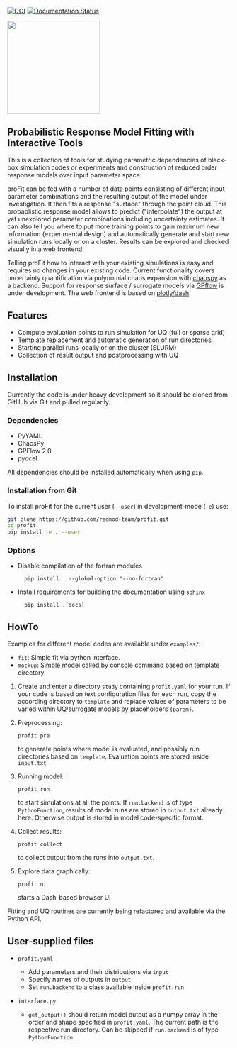 [![DOI](https://zenodo.org/badge/168945305.svg)](https://zenodo.org/badge/latestdoi/168945305)
[![Documentation Status](https://readthedocs.org/projects/profit/badge/?version=latest)](https://profit.readthedocs.io/en/latest/?badge=latest)

<img src="logo.png" width="208.5px">

## Probabilistic Response Model Fitting with Interactive Tools

This is a collection of tools for studying parametric dependencies of 
black-box simulation codes or experiments and construction of reduced 
order response models over input parameter space. 

proFit can be fed with a number of data points consisting of different 
input parameter combinations and the resulting output of the model under 
investigation. It then fits a response "surface" through the point cloud.
This probablistic response model allows to predict ("interpolate") the output 
at yet unexplored parameter combinations including uncertainty estimates. 
It can also tell you where to put more training points to gain maximum new 
information (experimental design) and automatically generate and start
new simulation runs locally or on a cluster. Results can be explored and checked 
visually in a web frontend.

Telling proFit how to interact with your existing simulations is easy
and requires no changes in your existing code. Current functionality covers 
uncertainty quantification via polynomial chaos expansion 
with [chaospy](https://github.com/jonathf/chaospy) as a backend. Support for 
response surface / surrogate models via 
[GPflow](https://github.com/GPflow/GPflow) is under development. 
The web frontend is based on [plotly/dash](https://github.com/plotly/dash).

## Features

* Compute evaluation points to run simulation for UQ (full or sparse grid)
* Template replacement and automatic generation of run directories
* Starting parallel runs locally or on the cluster (SLURM)
* Collection of result output and postprocessing with UQ

## Installation

Currently the code is under heavy development so it should be cloned 
from GitHub via Git and pulled regularily. 

### Dependencies
* PyYAML
* ChaosPy
* GPFlow 2.0
* pyccel

All dependencies should be installed automatically when using `pip`.

### Installation from Git
To install proFit for the current user (`--user`) in development-mode (`-e`) use:

```bash
git clone https://github.com/redmod-team/profit.git
cd profit
pip install -e . --user
```

### Options
* Disable compilation of the fortran modules

        pip install . --global-option "--no-fortran"

* Install requirements for building the documentation using `sphinx`

        pip install .[docs]        

## HowTo

Examples for different model codes are available under `examples/`:
* `fit`: Simple fit via python interface.
* `mockup`: Simple model called by console command based on template directory.


1. Create and enter a directory `study` containing `profit.yaml` for your run.
   If your code is based on text configuration files for each run, copy the according directory to `template` and replace values of parameters to be varied within UQ/surrogate models by placeholders `{param}`.
   
2. Preprocessing:  
   ```
   profit pre
   ```
   to generate points where model is evaluated, and possibly run directories based on `template`.
   Evaluation points are stored inside `input.txt`
  
3. Running model: 
   ```
   profit run
   ```
   to start simulations at all the points. If `run.backend` is of type `PythonFunction`, results
   of model runs are stored in `output.txt` already here. Otherwise output is stored in model code-specific format.
  
4. Collect results: 
   ```
   profit collect
   ```
   to collect output from the runs into `output.txt`.
   

5. Explore data graphically: 
   ```
   profit ui
   ```
   starts a Dash-based browser UI

Fitting and UQ routines are currently being refactored and available via the Python API.
  
## User-supplied files

* `profit.yaml`
  * Add parameters and their distributions via `input`
  * Specify names of outputs in `output`
  * Set `run.backend` to a class available inside `profit.run`
  
* `interface.py`
  * `get_output()` should return model output as a numpy array in the order and shape specified in `profit.yaml`.
    The current path is the respective run directory. Can be skipped if `run.backend` is of type `PythonFunction`.
